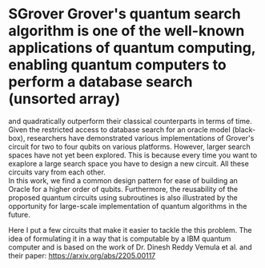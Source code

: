# SGrover   Grover's quantum search algorithm is one of the well-known applications of quantum computing, enabling quantum computers to perform a database search (unsorted array) 
and quadratically outperform their classical counterparts in terms of time. Given the restricted access to database search for an oracle model (black-box), 
researchers have demonstrated various implementations of Grover's circuit for two to four qubits on various platforms. However, larger search spaces have not yet been
explored. This is because every time you want to exaplore a large search space you have to design a new circuit. All these circuits vary from each other.  
In this work, we find a common design pattern for ease of building an Oracle for a higher order of qubits.  Furthermore, the reusability of the proposed 
quantum circuits using subroutines is also illustrated by the opportunity for large-scale implementation of quantum algorithms in the future.


Here I put a few circuits that make it easier to tackle the this problem. The idea of formulating it in a way that is computable by a IBM quantum computer and is based on the work of 
Dr. Dinesh Reddy Vemula  et al. and their paper:  https://arxiv.org/abs/2205.00117

